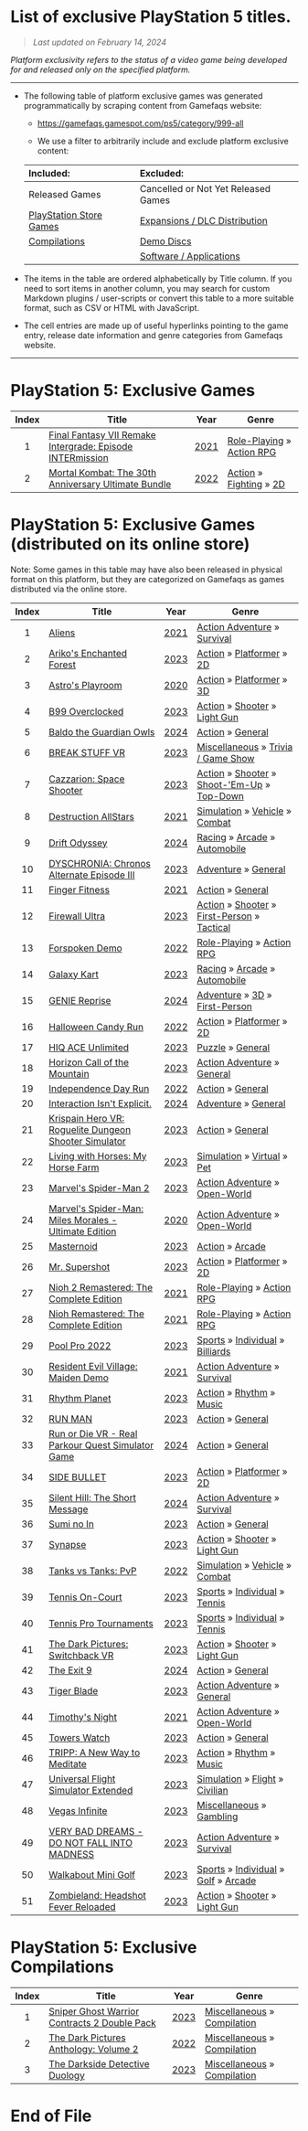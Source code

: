 ﻿# List of exclusive PlayStation 5 titles.

> *Last updated on February 14, 2024*

_Platform exclusivity refers to the status of a video game being developed for and released only on the specified platform._

-----------------------------

 - The following table of platform exclusive games was generated programmatically by scraping content from Gamefaqs website: 

    - https://gamefaqs.gamespot.com/ps5/category/999-all

    - We use a filter to arbitrarily include and exclude platform exclusive content:

      
    |Included:|Excluded:|
    |:--|:--|
    |Released Games|Cancelled or Not Yet Released Games
    |[PlayStation Store Games](https://gamefaqs.gamespot.com/ps5/category/49-miscellaneous?dist=42)|[Expansions / DLC Distribution](https://gamefaqs.gamespot.com/ps5/category/999-all?dist=6)
    |[Compilations](https://gamefaqs.gamespot.com/ps5/category/233-miscellaneous-compilation)|[Demo Discs](https://gamefaqs.gamespot.com/ps5/category/280-miscellaneous-demo-disc)
    ||[Software / Applications](https://gamefaqs.gamespot.com/ps5/category/277-miscellaneous-application)


 - The items in the table are ordered alphabetically by Title column. If you need to sort items in another column, you may search for custom Markdown plugins / user-scripts or convert this table to a more suitable format, such as CSV or HTML with JavaScript.

 - The cell entries are made up of useful hyperlinks pointing to the game entry, release date information and genre categories from Gamefaqs website.

-----------------------------
# PlayStation 5∶ Exclusive Games
|Index|Title|Year|Genre|
|:--:|--|--|--|
|1|<a href="https://gamefaqs.gamespot.com/ps5/314231-final-fantasy-vii-remake-intergrade-episode-intermission" target="_blank" rel="noopener noreferrer">Final Fantasy VII Remake Intergrade: Episode INTERmission</a>|<a href="https://gamefaqs.gamespot.com/ps5/314231-final-fantasy-vii-remake-intergrade-episode-intermission/data" target="_blank" rel="noopener noreferrer">2021</a>|<a href="https://gamefaqs.gamespot.com/ps5/category/48-role-playing" target="_blank" rel="noopener noreferrer">Role-Playing</a> &raquo; <a href="https://gamefaqs.gamespot.com/ps5/category/73-role-playing-action-rpg" target="_blank" rel="noopener noreferrer">Action RPG</a>|
|2|<a href="https://gamefaqs.gamespot.com/ps5/377947-mortal-kombat-the-30th-anniversary-ultimate-bundle" target="_blank" rel="noopener noreferrer">Mortal Kombat: The 30th Anniversary Ultimate Bundle</a>|<a href="https://gamefaqs.gamespot.com/ps5/377947-mortal-kombat-the-30th-anniversary-ultimate-bundle/data" target="_blank" rel="noopener noreferrer">2022</a>|<a href="https://gamefaqs.gamespot.com/ps5/category/54-action" target="_blank" rel="noopener noreferrer">Action</a> &raquo; <a href="https://gamefaqs.gamespot.com/ps5/category/57-action-fighting" target="_blank" rel="noopener noreferrer">Fighting</a> &raquo; <a href="https://gamefaqs.gamespot.com/ps5/category/86-action-fighting-2d" target="_blank" rel="noopener noreferrer">2D</a>|

# PlayStation 5∶ Exclusive Games (distributed on its online store)
Note: Some games in this table may have also been released in physical format on this platform, but they are categorized on Gamefaqs as games distributed via the online store.

|Index|Title|Year|Genre|
|:--:|--|--|--|
|1|<a href="https://gamefaqs.gamespot.com/ps5/316966-aliens" target="_blank" rel="noopener noreferrer">Aliens</a>|<a href="https://gamefaqs.gamespot.com/ps5/316966-aliens/data" target="_blank" rel="noopener noreferrer">2021</a>|<a href="https://gamefaqs.gamespot.com/ps5/category/163-action-adventure" target="_blank" rel="noopener noreferrer">Action Adventure</a> &raquo; <a href="https://gamefaqs.gamespot.com/ps5/category/164-action-adventure-survival" target="_blank" rel="noopener noreferrer">Survival</a>|
|2|<a href="https://gamefaqs.gamespot.com/ps5/435933-arikos-enchanted-forest" target="_blank" rel="noopener noreferrer">Ariko's Enchanted Forest</a>|<a href="https://gamefaqs.gamespot.com/ps5/435933-arikos-enchanted-forest/data" target="_blank" rel="noopener noreferrer">2023</a>|<a href="https://gamefaqs.gamespot.com/ps5/category/54-action" target="_blank" rel="noopener noreferrer">Action</a> &raquo; <a href="https://gamefaqs.gamespot.com/ps5/category/56-action-platformer" target="_blank" rel="noopener noreferrer">Platformer</a> &raquo; <a href="https://gamefaqs.gamespot.com/ps5/category/84-action-platformer-2d" target="_blank" rel="noopener noreferrer">2D</a>|
|3|<a href="https://gamefaqs.gamespot.com/ps5/292814-astros-playroom" target="_blank" rel="noopener noreferrer">Astro's Playroom</a>|<a href="https://gamefaqs.gamespot.com/ps5/292814-astros-playroom/data" target="_blank" rel="noopener noreferrer">2020</a>|<a href="https://gamefaqs.gamespot.com/ps5/category/54-action" target="_blank" rel="noopener noreferrer">Action</a> &raquo; <a href="https://gamefaqs.gamespot.com/ps5/category/56-action-platformer" target="_blank" rel="noopener noreferrer">Platformer</a> &raquo; <a href="https://gamefaqs.gamespot.com/ps5/category/85-action-platformer-3d" target="_blank" rel="noopener noreferrer">3D</a>|
|4|<a href="https://gamefaqs.gamespot.com/ps5/414374-b99-overclocked" target="_blank" rel="noopener noreferrer">B99 Overclocked</a>|<a href="https://gamefaqs.gamespot.com/ps5/414374-b99-overclocked/data" target="_blank" rel="noopener noreferrer">2023</a>|<a href="https://gamefaqs.gamespot.com/ps5/category/54-action" target="_blank" rel="noopener noreferrer">Action</a> &raquo; <a href="https://gamefaqs.gamespot.com/ps5/category/55-action-shooter" target="_blank" rel="noopener noreferrer">Shooter</a> &raquo; <a href="https://gamefaqs.gamespot.com/ps5/category/239-action-shooter-light-gun" target="_blank" rel="noopener noreferrer">Light Gun</a>|
|5|<a href="https://gamefaqs.gamespot.com/ps5/445533-baldo-the-guardian-owls" target="_blank" rel="noopener noreferrer">Baldo the Guardian Owls</a>|<a href="https://gamefaqs.gamespot.com/ps5/445533-baldo-the-guardian-owls/data" target="_blank" rel="noopener noreferrer">2024</a>|<a href="https://gamefaqs.gamespot.com/ps5/category/54-action" target="_blank" rel="noopener noreferrer">Action</a> &raquo; <a href="https://gamefaqs.gamespot.com/ps5/category/250-action-general" target="_blank" rel="noopener noreferrer">General</a>|
|6|<a href="https://gamefaqs.gamespot.com/ps5/409013-break-stuff-vr" target="_blank" rel="noopener noreferrer">BREAK STUFF VR</a>|<a href="https://gamefaqs.gamespot.com/ps5/409013-break-stuff-vr/data" target="_blank" rel="noopener noreferrer">2023</a>|<a href="https://gamefaqs.gamespot.com/ps5/category/49-miscellaneous" target="_blank" rel="noopener noreferrer">Miscellaneous</a> &raquo; <a href="https://gamefaqs.gamespot.com/ps5/category/224-miscellaneous-trivia-game-show" target="_blank" rel="noopener noreferrer">Trivia / Game Show</a>|
|7|<a href="https://gamefaqs.gamespot.com/ps5/441560-cazzarion-space-shooter" target="_blank" rel="noopener noreferrer">Cazzarion: Space Shooter</a>|<a href="https://gamefaqs.gamespot.com/ps5/441560-cazzarion-space-shooter/data" target="_blank" rel="noopener noreferrer">2023</a>|<a href="https://gamefaqs.gamespot.com/ps5/category/54-action" target="_blank" rel="noopener noreferrer">Action</a> &raquo; <a href="https://gamefaqs.gamespot.com/ps5/category/55-action-shooter" target="_blank" rel="noopener noreferrer">Shooter</a> &raquo; <a href="https://gamefaqs.gamespot.com/ps5/category/313-action-shooter-shoot-em-up" target="_blank" rel="noopener noreferrer">Shoot-&#039;Em-Up</a> &raquo; <a href="https://gamefaqs.gamespot.com/ps5/category/272-action-shooter-shoot-em-up-top-down" target="_blank" rel="noopener noreferrer">Top-Down</a>|
|8|<a href="https://gamefaqs.gamespot.com/ps5/292806-destruction-allstars" target="_blank" rel="noopener noreferrer">Destruction AllStars</a>|<a href="https://gamefaqs.gamespot.com/ps5/292806-destruction-allstars/data" target="_blank" rel="noopener noreferrer">2021</a>|<a href="https://gamefaqs.gamespot.com/ps5/category/46-simulation" target="_blank" rel="noopener noreferrer">Simulation</a> &raquo; <a href="https://gamefaqs.gamespot.com/ps5/category/316-simulation-vehicle" target="_blank" rel="noopener noreferrer">Vehicle</a> &raquo; <a href="https://gamefaqs.gamespot.com/ps5/category/124-simulation-vehicle-combat" target="_blank" rel="noopener noreferrer">Combat</a>|
|9|<a href="https://gamefaqs.gamespot.com/ps5/449018-drift-odyssey" target="_blank" rel="noopener noreferrer">Drift Odyssey</a>|<a href="https://gamefaqs.gamespot.com/ps5/449018-drift-odyssey/data" target="_blank" rel="noopener noreferrer">2024</a>|<a href="https://gamefaqs.gamespot.com/ps5/category/47-racing" target="_blank" rel="noopener noreferrer">Racing</a> &raquo; <a href="https://gamefaqs.gamespot.com/ps5/category/314-racing-arcade" target="_blank" rel="noopener noreferrer">Arcade</a> &raquo; <a href="https://gamefaqs.gamespot.com/ps5/category/232-racing-arcade-automobile" target="_blank" rel="noopener noreferrer">Automobile</a>|
|10|<a href="https://gamefaqs.gamespot.com/ps5/410378-dyschronia-chronos-alternate-episode-iii" target="_blank" rel="noopener noreferrer">DYSCHRONIA: Chronos Alternate Episode III</a>|<a href="https://gamefaqs.gamespot.com/ps5/410378-dyschronia-chronos-alternate-episode-iii/data" target="_blank" rel="noopener noreferrer">2023</a>|<a href="https://gamefaqs.gamespot.com/ps5/category/50-adventure" target="_blank" rel="noopener noreferrer">Adventure</a> &raquo; <a href="https://gamefaqs.gamespot.com/ps5/category/251-adventure-general" target="_blank" rel="noopener noreferrer">General</a>|
|11|<a href="https://gamefaqs.gamespot.com/ps5/338485-finger-fitness" target="_blank" rel="noopener noreferrer">Finger Fitness</a>|<a href="https://gamefaqs.gamespot.com/ps5/338485-finger-fitness/data" target="_blank" rel="noopener noreferrer">2021</a>|<a href="https://gamefaqs.gamespot.com/ps5/category/54-action" target="_blank" rel="noopener noreferrer">Action</a> &raquo; <a href="https://gamefaqs.gamespot.com/ps5/category/250-action-general" target="_blank" rel="noopener noreferrer">General</a>|
|12|<a href="https://gamefaqs.gamespot.com/ps5/379475-firewall-ultra" target="_blank" rel="noopener noreferrer">Firewall Ultra</a>|<a href="https://gamefaqs.gamespot.com/ps5/379475-firewall-ultra/data" target="_blank" rel="noopener noreferrer">2023</a>|<a href="https://gamefaqs.gamespot.com/ps5/category/54-action" target="_blank" rel="noopener noreferrer">Action</a> &raquo; <a href="https://gamefaqs.gamespot.com/ps5/category/55-action-shooter" target="_blank" rel="noopener noreferrer">Shooter</a> &raquo; <a href="https://gamefaqs.gamespot.com/ps5/category/79-action-shooter-first-person" target="_blank" rel="noopener noreferrer">First-Person</a> &raquo; <a href="https://gamefaqs.gamespot.com/ps5/category/156-action-shooter-first-person-tactical" target="_blank" rel="noopener noreferrer">Tactical</a>|
|13|<a href="https://gamefaqs.gamespot.com/ps5/389528-forspoken-demo" target="_blank" rel="noopener noreferrer">Forspoken Demo</a>|<a href="https://gamefaqs.gamespot.com/ps5/389528-forspoken-demo/data" target="_blank" rel="noopener noreferrer">2022</a>|<a href="https://gamefaqs.gamespot.com/ps5/category/48-role-playing" target="_blank" rel="noopener noreferrer">Role-Playing</a> &raquo; <a href="https://gamefaqs.gamespot.com/ps5/category/73-role-playing-action-rpg" target="_blank" rel="noopener noreferrer">Action RPG</a>|
|14|<a href="https://gamefaqs.gamespot.com/ps5/400621-galaxy-kart" target="_blank" rel="noopener noreferrer">Galaxy Kart</a>|<a href="https://gamefaqs.gamespot.com/ps5/400621-galaxy-kart/data" target="_blank" rel="noopener noreferrer">2023</a>|<a href="https://gamefaqs.gamespot.com/ps5/category/47-racing" target="_blank" rel="noopener noreferrer">Racing</a> &raquo; <a href="https://gamefaqs.gamespot.com/ps5/category/314-racing-arcade" target="_blank" rel="noopener noreferrer">Arcade</a> &raquo; <a href="https://gamefaqs.gamespot.com/ps5/category/232-racing-arcade-automobile" target="_blank" rel="noopener noreferrer">Automobile</a>|
|15|<a href="https://gamefaqs.gamespot.com/ps5/449129-genie-reprise" target="_blank" rel="noopener noreferrer">GENIE Reprise</a>|<a href="https://gamefaqs.gamespot.com/ps5/449129-genie-reprise/data" target="_blank" rel="noopener noreferrer">2024</a>|<a href="https://gamefaqs.gamespot.com/ps5/category/50-adventure" target="_blank" rel="noopener noreferrer">Adventure</a> &raquo; <a href="https://gamefaqs.gamespot.com/ps5/category/77-adventure-3d" target="_blank" rel="noopener noreferrer">3D</a> &raquo; <a href="https://gamefaqs.gamespot.com/ps5/category/190-adventure-3d-first-person" target="_blank" rel="noopener noreferrer">First-Person</a>|
|16|<a href="https://gamefaqs.gamespot.com/ps5/383955-halloween-candy-run" target="_blank" rel="noopener noreferrer">Halloween Candy Run</a>|<a href="https://gamefaqs.gamespot.com/ps5/383955-halloween-candy-run/data" target="_blank" rel="noopener noreferrer">2022</a>|<a href="https://gamefaqs.gamespot.com/ps5/category/54-action" target="_blank" rel="noopener noreferrer">Action</a> &raquo; <a href="https://gamefaqs.gamespot.com/ps5/category/56-action-platformer" target="_blank" rel="noopener noreferrer">Platformer</a> &raquo; <a href="https://gamefaqs.gamespot.com/ps5/category/84-action-platformer-2d" target="_blank" rel="noopener noreferrer">2D</a>|
|17|<a href="https://gamefaqs.gamespot.com/ps5/404360-hiq-ace-unlimited" target="_blank" rel="noopener noreferrer">HIQ ACE Unlimited</a>|<a href="https://gamefaqs.gamespot.com/ps5/404360-hiq-ace-unlimited/data" target="_blank" rel="noopener noreferrer">2023</a>|<a href="https://gamefaqs.gamespot.com/ps5/category/173-puzzle" target="_blank" rel="noopener noreferrer">Puzzle</a> &raquo; <a href="https://gamefaqs.gamespot.com/ps5/category/281-puzzle-general" target="_blank" rel="noopener noreferrer">General</a>|
|18|<a href="https://gamefaqs.gamespot.com/ps5/347924-horizon-call-of-the-mountain" target="_blank" rel="noopener noreferrer">Horizon Call of the Mountain</a>|<a href="https://gamefaqs.gamespot.com/ps5/347924-horizon-call-of-the-mountain/data" target="_blank" rel="noopener noreferrer">2023</a>|<a href="https://gamefaqs.gamespot.com/ps5/category/163-action-adventure" target="_blank" rel="noopener noreferrer">Action Adventure</a> &raquo; <a href="https://gamefaqs.gamespot.com/ps5/category/290-action-adventure-general" target="_blank" rel="noopener noreferrer">General</a>|
|19|<a href="https://gamefaqs.gamespot.com/ps5/390366-independence-day-run" target="_blank" rel="noopener noreferrer">Independence Day Run</a>|<a href="https://gamefaqs.gamespot.com/ps5/390366-independence-day-run/data" target="_blank" rel="noopener noreferrer">2022</a>|<a href="https://gamefaqs.gamespot.com/ps5/category/54-action" target="_blank" rel="noopener noreferrer">Action</a> &raquo; <a href="https://gamefaqs.gamespot.com/ps5/category/250-action-general" target="_blank" rel="noopener noreferrer">General</a>|
|20|<a href="https://gamefaqs.gamespot.com/ps5/444297-interaction-isnt-explicit" target="_blank" rel="noopener noreferrer">Interaction Isn't Explicit.</a>|<a href="https://gamefaqs.gamespot.com/ps5/444297-interaction-isnt-explicit/data" target="_blank" rel="noopener noreferrer">2024</a>|<a href="https://gamefaqs.gamespot.com/ps5/category/50-adventure" target="_blank" rel="noopener noreferrer">Adventure</a> &raquo; <a href="https://gamefaqs.gamespot.com/ps5/category/251-adventure-general" target="_blank" rel="noopener noreferrer">General</a>|
|21|<a href="https://gamefaqs.gamespot.com/ps5/441545-krispain-hero-vr-roguelite-dungeon-shooter-simulator" target="_blank" rel="noopener noreferrer">Krispain Hero VR: Roguelite Dungeon Shooter Simulator</a>|<a href="https://gamefaqs.gamespot.com/ps5/441545-krispain-hero-vr-roguelite-dungeon-shooter-simulator/data" target="_blank" rel="noopener noreferrer">2023</a>|<a href="https://gamefaqs.gamespot.com/ps5/category/54-action" target="_blank" rel="noopener noreferrer">Action</a> &raquo; <a href="https://gamefaqs.gamespot.com/ps5/category/250-action-general" target="_blank" rel="noopener noreferrer">General</a>|
|22|<a href="https://gamefaqs.gamespot.com/ps5/400622-living-with-horses-my-horse-farm" target="_blank" rel="noopener noreferrer">Living with Horses: My Horse Farm</a>|<a href="https://gamefaqs.gamespot.com/ps5/400622-living-with-horses-my-horse-farm/data" target="_blank" rel="noopener noreferrer">2023</a>|<a href="https://gamefaqs.gamespot.com/ps5/category/46-simulation" target="_blank" rel="noopener noreferrer">Simulation</a> &raquo; <a href="https://gamefaqs.gamespot.com/ps5/category/311-simulation-virtual" target="_blank" rel="noopener noreferrer">Virtual</a> &raquo; <a href="https://gamefaqs.gamespot.com/ps5/category/299-simulation-virtual-pet" target="_blank" rel="noopener noreferrer">Pet</a>|
|23|<a href="https://gamefaqs.gamespot.com/ps5/330898-marvels-spider-man-2" target="_blank" rel="noopener noreferrer">Marvel's Spider-Man 2</a>|<a href="https://gamefaqs.gamespot.com/ps5/330898-marvels-spider-man-2/data" target="_blank" rel="noopener noreferrer">2023</a>|<a href="https://gamefaqs.gamespot.com/ps5/category/163-action-adventure" target="_blank" rel="noopener noreferrer">Action Adventure</a> &raquo; <a href="https://gamefaqs.gamespot.com/ps5/category/292-action-adventure-open-world" target="_blank" rel="noopener noreferrer">Open-World</a>|
|24|<a href="https://gamefaqs.gamespot.com/ps5/301573-marvels-spider-man-miles-morales-ultimate-edition" target="_blank" rel="noopener noreferrer">Marvel's Spider-Man: Miles Morales - Ultimate Edition</a>|<a href="https://gamefaqs.gamespot.com/ps5/301573-marvels-spider-man-miles-morales-ultimate-edition/data" target="_blank" rel="noopener noreferrer">2020</a>|<a href="https://gamefaqs.gamespot.com/ps5/category/163-action-adventure" target="_blank" rel="noopener noreferrer">Action Adventure</a> &raquo; <a href="https://gamefaqs.gamespot.com/ps5/category/292-action-adventure-open-world" target="_blank" rel="noopener noreferrer">Open-World</a>|
|25|<a href="https://gamefaqs.gamespot.com/ps5/410952-masternoid" target="_blank" rel="noopener noreferrer">Masternoid</a>|<a href="https://gamefaqs.gamespot.com/ps5/410952-masternoid/data" target="_blank" rel="noopener noreferrer">2023</a>|<a href="https://gamefaqs.gamespot.com/ps5/category/54-action" target="_blank" rel="noopener noreferrer">Action</a> &raquo; <a href="https://gamefaqs.gamespot.com/ps5/category/289-action-arcade" target="_blank" rel="noopener noreferrer">Arcade</a>|
|26|<a href="https://gamefaqs.gamespot.com/ps5/434077-mr-supershot" target="_blank" rel="noopener noreferrer">Mr. Supershot</a>|<a href="https://gamefaqs.gamespot.com/ps5/434077-mr-supershot/data" target="_blank" rel="noopener noreferrer">2023</a>|<a href="https://gamefaqs.gamespot.com/ps5/category/54-action" target="_blank" rel="noopener noreferrer">Action</a> &raquo; <a href="https://gamefaqs.gamespot.com/ps5/category/56-action-platformer" target="_blank" rel="noopener noreferrer">Platformer</a> &raquo; <a href="https://gamefaqs.gamespot.com/ps5/category/84-action-platformer-2d" target="_blank" rel="noopener noreferrer">2D</a>|
|27|<a href="https://gamefaqs.gamespot.com/ps5/305940-nioh-2-remastered-the-complete-edition" target="_blank" rel="noopener noreferrer">Nioh 2 Remastered: The Complete Edition</a>|<a href="https://gamefaqs.gamespot.com/ps5/305940-nioh-2-remastered-the-complete-edition/data" target="_blank" rel="noopener noreferrer">2021</a>|<a href="https://gamefaqs.gamespot.com/ps5/category/48-role-playing" target="_blank" rel="noopener noreferrer">Role-Playing</a> &raquo; <a href="https://gamefaqs.gamespot.com/ps5/category/73-role-playing-action-rpg" target="_blank" rel="noopener noreferrer">Action RPG</a>|
|28|<a href="https://gamefaqs.gamespot.com/ps5/305941-nioh-remastered-the-complete-edition" target="_blank" rel="noopener noreferrer">Nioh Remastered: The Complete Edition</a>|<a href="https://gamefaqs.gamespot.com/ps5/305941-nioh-remastered-the-complete-edition/data" target="_blank" rel="noopener noreferrer">2021</a>|<a href="https://gamefaqs.gamespot.com/ps5/category/48-role-playing" target="_blank" rel="noopener noreferrer">Role-Playing</a> &raquo; <a href="https://gamefaqs.gamespot.com/ps5/category/73-role-playing-action-rpg" target="_blank" rel="noopener noreferrer">Action RPG</a>|
|29|<a href="https://gamefaqs.gamespot.com/ps5/435088-pool-pro-2022" target="_blank" rel="noopener noreferrer">Pool Pro 2022</a>|<a href="https://gamefaqs.gamespot.com/ps5/435088-pool-pro-2022/data" target="_blank" rel="noopener noreferrer">2023</a>|<a href="https://gamefaqs.gamespot.com/ps5/category/43-sports" target="_blank" rel="noopener noreferrer">Sports</a> &raquo; <a href="https://gamefaqs.gamespot.com/ps5/category/92-sports-individual" target="_blank" rel="noopener noreferrer">Individual</a> &raquo; <a href="https://gamefaqs.gamespot.com/ps5/category/112-sports-individual-billiards" target="_blank" rel="noopener noreferrer">Billiards</a>|
|30|<a href="https://gamefaqs.gamespot.com/ps5/311164-resident-evil-village-maiden-demo" target="_blank" rel="noopener noreferrer">Resident Evil Village: Maiden Demo</a>|<a href="https://gamefaqs.gamespot.com/ps5/311164-resident-evil-village-maiden-demo/data" target="_blank" rel="noopener noreferrer">2021</a>|<a href="https://gamefaqs.gamespot.com/ps5/category/163-action-adventure" target="_blank" rel="noopener noreferrer">Action Adventure</a> &raquo; <a href="https://gamefaqs.gamespot.com/ps5/category/164-action-adventure-survival" target="_blank" rel="noopener noreferrer">Survival</a>|
|31|<a href="https://gamefaqs.gamespot.com/ps5/406903-rhythm-planet" target="_blank" rel="noopener noreferrer">Rhythm Planet</a>|<a href="https://gamefaqs.gamespot.com/ps5/406903-rhythm-planet/data" target="_blank" rel="noopener noreferrer">2023</a>|<a href="https://gamefaqs.gamespot.com/ps5/category/54-action" target="_blank" rel="noopener noreferrer">Action</a> &raquo; <a href="https://gamefaqs.gamespot.com/ps5/category/63-action-rhythm" target="_blank" rel="noopener noreferrer">Rhythm</a> &raquo; <a href="https://gamefaqs.gamespot.com/ps5/category/159-action-rhythm-music" target="_blank" rel="noopener noreferrer">Music</a>|
|32|<a href="https://gamefaqs.gamespot.com/ps5/407934-run-man" target="_blank" rel="noopener noreferrer">RUN MAN</a>|<a href="https://gamefaqs.gamespot.com/ps5/407934-run-man/data" target="_blank" rel="noopener noreferrer">2023</a>|<a href="https://gamefaqs.gamespot.com/ps5/category/54-action" target="_blank" rel="noopener noreferrer">Action</a> &raquo; <a href="https://gamefaqs.gamespot.com/ps5/category/250-action-general" target="_blank" rel="noopener noreferrer">General</a>|
|33|<a href="https://gamefaqs.gamespot.com/ps5/445676-run-or-die-vr-real-parkour-quest-simulator-game" target="_blank" rel="noopener noreferrer">Run or Die VR - Real Parkour Quest Simulator Game</a>|<a href="https://gamefaqs.gamespot.com/ps5/445676-run-or-die-vr-real-parkour-quest-simulator-game/data" target="_blank" rel="noopener noreferrer">2024</a>|<a href="https://gamefaqs.gamespot.com/ps5/category/54-action" target="_blank" rel="noopener noreferrer">Action</a> &raquo; <a href="https://gamefaqs.gamespot.com/ps5/category/250-action-general" target="_blank" rel="noopener noreferrer">General</a>|
|34|<a href="https://gamefaqs.gamespot.com/ps5/430335-side-bullet" target="_blank" rel="noopener noreferrer">SIDE BULLET</a>|<a href="https://gamefaqs.gamespot.com/ps5/430335-side-bullet/data" target="_blank" rel="noopener noreferrer">2023</a>|<a href="https://gamefaqs.gamespot.com/ps5/category/54-action" target="_blank" rel="noopener noreferrer">Action</a> &raquo; <a href="https://gamefaqs.gamespot.com/ps5/category/56-action-platformer" target="_blank" rel="noopener noreferrer">Platformer</a> &raquo; <a href="https://gamefaqs.gamespot.com/ps5/category/84-action-platformer-2d" target="_blank" rel="noopener noreferrer">2D</a>|
|35|<a href="https://gamefaqs.gamespot.com/ps5/391352-silent-hill-the-short-message" target="_blank" rel="noopener noreferrer">Silent Hill: The Short Message</a>|<a href="https://gamefaqs.gamespot.com/ps5/391352-silent-hill-the-short-message/data" target="_blank" rel="noopener noreferrer">2024</a>|<a href="https://gamefaqs.gamespot.com/ps5/category/163-action-adventure" target="_blank" rel="noopener noreferrer">Action Adventure</a> &raquo; <a href="https://gamefaqs.gamespot.com/ps5/category/164-action-adventure-survival" target="_blank" rel="noopener noreferrer">Survival</a>|
|36|<a href="https://gamefaqs.gamespot.com/ps5/426866-sumi-no-in" target="_blank" rel="noopener noreferrer">Sumi no In</a>|<a href="https://gamefaqs.gamespot.com/ps5/426866-sumi-no-in/data" target="_blank" rel="noopener noreferrer">2023</a>|<a href="https://gamefaqs.gamespot.com/ps5/category/54-action" target="_blank" rel="noopener noreferrer">Action</a> &raquo; <a href="https://gamefaqs.gamespot.com/ps5/category/250-action-general" target="_blank" rel="noopener noreferrer">General</a>|
|37|<a href="https://gamefaqs.gamespot.com/ps5/397561-synapse" target="_blank" rel="noopener noreferrer">Synapse</a>|<a href="https://gamefaqs.gamespot.com/ps5/397561-synapse/data" target="_blank" rel="noopener noreferrer">2023</a>|<a href="https://gamefaqs.gamespot.com/ps5/category/54-action" target="_blank" rel="noopener noreferrer">Action</a> &raquo; <a href="https://gamefaqs.gamespot.com/ps5/category/55-action-shooter" target="_blank" rel="noopener noreferrer">Shooter</a> &raquo; <a href="https://gamefaqs.gamespot.com/ps5/category/239-action-shooter-light-gun" target="_blank" rel="noopener noreferrer">Light Gun</a>|
|38|<a href="https://gamefaqs.gamespot.com/ps5/367178-tanks-vs-tanks-pvp" target="_blank" rel="noopener noreferrer">Tanks vs Tanks: PvP</a>|<a href="https://gamefaqs.gamespot.com/ps5/367178-tanks-vs-tanks-pvp/data" target="_blank" rel="noopener noreferrer">2022</a>|<a href="https://gamefaqs.gamespot.com/ps5/category/46-simulation" target="_blank" rel="noopener noreferrer">Simulation</a> &raquo; <a href="https://gamefaqs.gamespot.com/ps5/category/316-simulation-vehicle" target="_blank" rel="noopener noreferrer">Vehicle</a> &raquo; <a href="https://gamefaqs.gamespot.com/ps5/category/124-simulation-vehicle-combat" target="_blank" rel="noopener noreferrer">Combat</a>|
|39|<a href="https://gamefaqs.gamespot.com/ps5/415614-tennis-on-court" target="_blank" rel="noopener noreferrer">Tennis On-Court</a>|<a href="https://gamefaqs.gamespot.com/ps5/415614-tennis-on-court/data" target="_blank" rel="noopener noreferrer">2023</a>|<a href="https://gamefaqs.gamespot.com/ps5/category/43-sports" target="_blank" rel="noopener noreferrer">Sports</a> &raquo; <a href="https://gamefaqs.gamespot.com/ps5/category/92-sports-individual" target="_blank" rel="noopener noreferrer">Individual</a> &raquo; <a href="https://gamefaqs.gamespot.com/ps5/category/101-sports-individual-tennis" target="_blank" rel="noopener noreferrer">Tennis</a>|
|40|<a href="https://gamefaqs.gamespot.com/ps5/434076-tennis-pro-tournaments" target="_blank" rel="noopener noreferrer">Tennis Pro Tournaments</a>|<a href="https://gamefaqs.gamespot.com/ps5/434076-tennis-pro-tournaments/data" target="_blank" rel="noopener noreferrer">2023</a>|<a href="https://gamefaqs.gamespot.com/ps5/category/43-sports" target="_blank" rel="noopener noreferrer">Sports</a> &raquo; <a href="https://gamefaqs.gamespot.com/ps5/category/92-sports-individual" target="_blank" rel="noopener noreferrer">Individual</a> &raquo; <a href="https://gamefaqs.gamespot.com/ps5/category/101-sports-individual-tennis" target="_blank" rel="noopener noreferrer">Tennis</a>|
|41|<a href="https://gamefaqs.gamespot.com/ps5/385260-the-dark-pictures-switchback-vr" target="_blank" rel="noopener noreferrer">The Dark Pictures: Switchback VR</a>|<a href="https://gamefaqs.gamespot.com/ps5/385260-the-dark-pictures-switchback-vr/data" target="_blank" rel="noopener noreferrer">2023</a>|<a href="https://gamefaqs.gamespot.com/ps5/category/54-action" target="_blank" rel="noopener noreferrer">Action</a> &raquo; <a href="https://gamefaqs.gamespot.com/ps5/category/55-action-shooter" target="_blank" rel="noopener noreferrer">Shooter</a> &raquo; <a href="https://gamefaqs.gamespot.com/ps5/category/239-action-shooter-light-gun" target="_blank" rel="noopener noreferrer">Light Gun</a>|
|42|<a href="https://gamefaqs.gamespot.com/ps5/445777-the-exit-9" target="_blank" rel="noopener noreferrer">The Exit 9</a>|<a href="https://gamefaqs.gamespot.com/ps5/445777-the-exit-9/data" target="_blank" rel="noopener noreferrer">2024</a>|<a href="https://gamefaqs.gamespot.com/ps5/category/54-action" target="_blank" rel="noopener noreferrer">Action</a> &raquo; <a href="https://gamefaqs.gamespot.com/ps5/category/250-action-general" target="_blank" rel="noopener noreferrer">General</a>|
|43|<a href="https://gamefaqs.gamespot.com/ps5/410472-tiger-blade" target="_blank" rel="noopener noreferrer">Tiger Blade</a>|<a href="https://gamefaqs.gamespot.com/ps5/410472-tiger-blade/data" target="_blank" rel="noopener noreferrer">2023</a>|<a href="https://gamefaqs.gamespot.com/ps5/category/163-action-adventure" target="_blank" rel="noopener noreferrer">Action Adventure</a> &raquo; <a href="https://gamefaqs.gamespot.com/ps5/category/290-action-adventure-general" target="_blank" rel="noopener noreferrer">General</a>|
|44|<a href="https://gamefaqs.gamespot.com/ps5/329653-timothys-night" target="_blank" rel="noopener noreferrer">Timothy's Night</a>|<a href="https://gamefaqs.gamespot.com/ps5/329653-timothys-night/data" target="_blank" rel="noopener noreferrer">2021</a>|<a href="https://gamefaqs.gamespot.com/ps5/category/163-action-adventure" target="_blank" rel="noopener noreferrer">Action Adventure</a> &raquo; <a href="https://gamefaqs.gamespot.com/ps5/category/292-action-adventure-open-world" target="_blank" rel="noopener noreferrer">Open-World</a>|
|45|<a href="https://gamefaqs.gamespot.com/ps5/437376-towers-watch" target="_blank" rel="noopener noreferrer">Towers Watch</a>|<a href="https://gamefaqs.gamespot.com/ps5/437376-towers-watch/data" target="_blank" rel="noopener noreferrer">2023</a>|<a href="https://gamefaqs.gamespot.com/ps5/category/54-action" target="_blank" rel="noopener noreferrer">Action</a> &raquo; <a href="https://gamefaqs.gamespot.com/ps5/category/250-action-general" target="_blank" rel="noopener noreferrer">General</a>|
|46|<a href="https://gamefaqs.gamespot.com/ps5/409422-tripp-a-new-way-to-meditate" target="_blank" rel="noopener noreferrer">TRIPP: A New Way to Meditate</a>|<a href="https://gamefaqs.gamespot.com/ps5/409422-tripp-a-new-way-to-meditate/data" target="_blank" rel="noopener noreferrer">2023</a>|<a href="https://gamefaqs.gamespot.com/ps5/category/54-action" target="_blank" rel="noopener noreferrer">Action</a> &raquo; <a href="https://gamefaqs.gamespot.com/ps5/category/63-action-rhythm" target="_blank" rel="noopener noreferrer">Rhythm</a> &raquo; <a href="https://gamefaqs.gamespot.com/ps5/category/159-action-rhythm-music" target="_blank" rel="noopener noreferrer">Music</a>|
|47|<a href="https://gamefaqs.gamespot.com/ps5/441556-universal-flight-simulator-extended" target="_blank" rel="noopener noreferrer">Universal Flight Simulator Extended</a>|<a href="https://gamefaqs.gamespot.com/ps5/441556-universal-flight-simulator-extended/data" target="_blank" rel="noopener noreferrer">2023</a>|<a href="https://gamefaqs.gamespot.com/ps5/category/46-simulation" target="_blank" rel="noopener noreferrer">Simulation</a> &raquo; <a href="https://gamefaqs.gamespot.com/ps5/category/68-simulation-flight" target="_blank" rel="noopener noreferrer">Flight</a> &raquo; <a href="https://gamefaqs.gamespot.com/ps5/category/157-simulation-flight-civilian" target="_blank" rel="noopener noreferrer">Civilian</a>|
|48|<a href="https://gamefaqs.gamespot.com/ps5/436363-vegas-infinite" target="_blank" rel="noopener noreferrer">Vegas Infinite</a>|<a href="https://gamefaqs.gamespot.com/ps5/436363-vegas-infinite/data" target="_blank" rel="noopener noreferrer">2023</a>|<a href="https://gamefaqs.gamespot.com/ps5/category/49-miscellaneous" target="_blank" rel="noopener noreferrer">Miscellaneous</a> &raquo; <a href="https://gamefaqs.gamespot.com/ps5/category/113-miscellaneous-gambling" target="_blank" rel="noopener noreferrer">Gambling</a>|
|49|<a href="https://gamefaqs.gamespot.com/ps5/429275-very-bad-dreams-do-not-fall-into-madness" target="_blank" rel="noopener noreferrer">VERY BAD DREAMS - DO NOT FALL INTO MADNESS</a>|<a href="https://gamefaqs.gamespot.com/ps5/429275-very-bad-dreams-do-not-fall-into-madness/data" target="_blank" rel="noopener noreferrer">2023</a>|<a href="https://gamefaqs.gamespot.com/ps5/category/163-action-adventure" target="_blank" rel="noopener noreferrer">Action Adventure</a> &raquo; <a href="https://gamefaqs.gamespot.com/ps5/category/164-action-adventure-survival" target="_blank" rel="noopener noreferrer">Survival</a>|
|50|<a href="https://gamefaqs.gamespot.com/ps5/406044-walkabout-mini-golf" target="_blank" rel="noopener noreferrer">Walkabout Mini Golf</a>|<a href="https://gamefaqs.gamespot.com/ps5/406044-walkabout-mini-golf/data" target="_blank" rel="noopener noreferrer">2023</a>|<a href="https://gamefaqs.gamespot.com/ps5/category/43-sports" target="_blank" rel="noopener noreferrer">Sports</a> &raquo; <a href="https://gamefaqs.gamespot.com/ps5/category/92-sports-individual" target="_blank" rel="noopener noreferrer">Individual</a> &raquo; <a href="https://gamefaqs.gamespot.com/ps5/category/98-sports-individual-golf" target="_blank" rel="noopener noreferrer">Golf</a> &raquo; <a href="https://gamefaqs.gamespot.com/ps5/category/206-sports-individual-golf-arcade" target="_blank" rel="noopener noreferrer">Arcade</a>|
|51|<a href="https://gamefaqs.gamespot.com/ps5/394536-zombieland-headshot-fever-reloaded" target="_blank" rel="noopener noreferrer">Zombieland: Headshot Fever Reloaded</a>|<a href="https://gamefaqs.gamespot.com/ps5/394536-zombieland-headshot-fever-reloaded/data" target="_blank" rel="noopener noreferrer">2023</a>|<a href="https://gamefaqs.gamespot.com/ps5/category/54-action" target="_blank" rel="noopener noreferrer">Action</a> &raquo; <a href="https://gamefaqs.gamespot.com/ps5/category/55-action-shooter" target="_blank" rel="noopener noreferrer">Shooter</a> &raquo; <a href="https://gamefaqs.gamespot.com/ps5/category/239-action-shooter-light-gun" target="_blank" rel="noopener noreferrer">Light Gun</a>|

# PlayStation 5∶ Exclusive Compilations
|Index|Title|Year|Genre|
|:--:|--|--|--|
|1|<a href="https://gamefaqs.gamespot.com/ps5/405131-sniper-ghost-warrior-contracts-2-double-pack" target="_blank" rel="noopener noreferrer">Sniper Ghost Warrior Contracts 2 Double Pack</a>|<a href="https://gamefaqs.gamespot.com/ps5/405131-sniper-ghost-warrior-contracts-2-double-pack/data" target="_blank" rel="noopener noreferrer">2023</a>|<a href="https://gamefaqs.gamespot.com/ps5/category/49-miscellaneous" target="_blank" rel="noopener noreferrer">Miscellaneous</a> &raquo; <a href="https://gamefaqs.gamespot.com/ps5/category/233-miscellaneous-compilation" target="_blank" rel="noopener noreferrer">Compilation</a>|
|2|<a href="https://gamefaqs.gamespot.com/ps5/388008-the-dark-pictures-anthology-volume-2" target="_blank" rel="noopener noreferrer">The Dark Pictures Anthology: Volume 2</a>|<a href="https://gamefaqs.gamespot.com/ps5/388008-the-dark-pictures-anthology-volume-2/data" target="_blank" rel="noopener noreferrer">2022</a>|<a href="https://gamefaqs.gamespot.com/ps5/category/49-miscellaneous" target="_blank" rel="noopener noreferrer">Miscellaneous</a> &raquo; <a href="https://gamefaqs.gamespot.com/ps5/category/233-miscellaneous-compilation" target="_blank" rel="noopener noreferrer">Compilation</a>|
|3|<a href="https://gamefaqs.gamespot.com/ps5/435472-the-darkside-detective-duology" target="_blank" rel="noopener noreferrer">The Darkside Detective Duology</a>|<a href="https://gamefaqs.gamespot.com/ps5/435472-the-darkside-detective-duology/data" target="_blank" rel="noopener noreferrer">2023</a>|<a href="https://gamefaqs.gamespot.com/ps5/category/49-miscellaneous" target="_blank" rel="noopener noreferrer">Miscellaneous</a> &raquo; <a href="https://gamefaqs.gamespot.com/ps5/category/233-miscellaneous-compilation" target="_blank" rel="noopener noreferrer">Compilation</a>|

# End of File